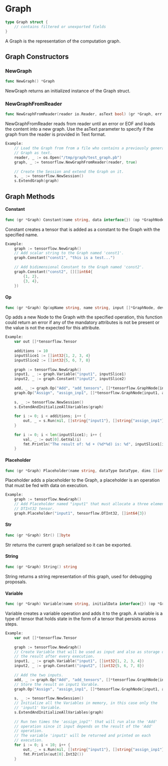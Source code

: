 # Graph

```Go
type Graph struct {
    // contains filtered or unexported fields
}
```

A Graph is the representation of the computation graph.

## Graph Constructors

### NewGraph

```go
func NewGraph() *Graph
```

NewGraph returns an initialized instance of the Graph struct.

### NewGraphFromReader

```go
func NewGraphFromReader(reader io.Reader, asText bool) (gr *Graph, err error)
```

NewGraphFromReader reads from reader until an error or EOF and loads the content
into a new graph. Use the asText parameter to specify if the graph from the
reader is provided in Text format.

```Go
Example:
	// Load the Graph from from a file who contains a previously generated
	// Graph as text.
	reader, _ := os.Open("/tmp/graph/test_graph.pb")
	graph, _ := tensorflow.NewGraphFromReader(reader, true)
	
	// Create the Session and extend the Graph on it.
	s, _ := tensorflow.NewSession()
	s.ExtendGraph(graph)


```

## Graph Methods

#### Constant

```go
func (gr *Graph) Constant(name string, data interface{}) (op *GraphNode, err error)
```

Constant creates a tensor that is added as a constant to the Graph with the
specified name.

```Go
Example:
	graph := tensorflow.NewGraph()
	// Add scalar string to the Graph named 'const1'.
	graph.Constant("const1", "this is a test...")
	
	// Add bidimensional Constant to the Graph named 'const2'.
	graph.Constant("const2", [][]int64{
	    {1, 2},
	    {3, 4},
	})


```

#### Op

```go
func (gr *Graph) Op(opName string, name string, input []*GraphNode, device string, attrs map[string]interface{}) (node *GraphNode, err error)
```

Op adds a new Node to the Graph with the specified operation, this function
could return an error if any of the mandatory attributes is not be present or
the value is not the expected for this attribute.

```Go
Example:
	var out []*tensorflow.Tensor
	
	additions := 10
	inputSlice1 := []int32{1, 2, 3, 4}
	inputSlice2 := []int32{5, 6, 7, 8}
	
	graph := tensorflow.NewGraph()
	input1, _ := graph.Variable("input1", inputSlice1)
	input2, _ := graph.Constant("input2", inputSlice2)
	
	add, _ := graph.Op("Add", "add_tensors", []*tensorflow.GraphNode{input1, input2}, "", map[string]interface{}{})
	graph.Op("Assign", "assign_inp1", []*tensorflow.GraphNode{input1, add}, "", map[string]interface{}{})
	
	s, _ := tensorflow.NewSession()
	s.ExtendAndInitializeAllVariables(graph)
	
	for i := 0; i < additions; i++ {
	    out, _ = s.Run(nil, []string{"input1"}, []string{"assign_inp1"})
	}
	
	for i := 0; i < len(inputSlice1); i++ {
	    val, _ := out[0].GetVal(i)
	    fmt.Println("The result of: %d + (%d*%d) is: %d", inputSlice1[i], inputSlice2[i], additions, val)
	}


```

#### Placeholder

```go
func (gr *Graph) Placeholder(name string, dataType DataType, dims []int64) (op *GraphNode)
```

Placeholder adds a placeholder to the Graph, a placeholder is an operation that
must be fed with data on execution.

```Go
Example:
	graph := tensorflow.NewGraph()
	// Add Placeholder named "input1" that must allocate a three element
	// DTInt32 tensor.
	graph.Placeholder("input1", tensorflow.DTInt32, []int64{3})


```

#### Str

```go
func (gr *Graph) Str() []byte
```

Str returns the current graph serialized so it can be exported.

#### String

```go
func (gr *Graph) String() string
```

String returns a string representation of this graph, used for debugging
proposals.

#### Variable

```go
func (gr *Graph) Variable(name string, initialData interface{}) (op *GraphNode, err error)
```

Variable creates a variable operation and adds it to the graph. A variable is a
type of tensor that holds state in the form of a tensor that persists across
steps.

```Go
Example:
	var out []*tensorflow.Tensor
	
	graph := tensorflow.NewGraph()
	// Create Variable that will be used as input and also as storage of
	// the result after every execution.
	input1, _ := graph.Variable("input1", []int32{1, 2, 3, 4})
	input2, _ := graph.Constant("input2", []int32{5, 6, 7, 8})
	
	// Add the two inputs.
	add, _ := graph.Op("Add", "add_tensors", []*tensorflow.GraphNode{input1, input2}, "", map[string]interface{}{})
	// Store the result on input1 Varable.
	graph.Op("Assign", "assign_inp1", []*tensorflow.GraphNode{input1, add}, "", map[string]interface{}{})
	
	s, _ := tensorflow.NewSession()
	// Initialize all the Variables in memory, in this case only the
	// 'input1' Variable.
	s.ExtendAndInitializeAllVariables(graph)
	
	// Run ten times the 'assign_inp1"' that will run also the 'Add'
	// operation since it input depends on the result of the 'Add'
	// operation.
	// The variable 'input1' will be returned and printed on each
	// execution.
	for i := 0; i < 10; i++ {
	    out, _ = s.Run(nil, []string{"input1"}, []string{"assign_inp1"})
	    fmt.Println(out[0].Int32())
	}


```

